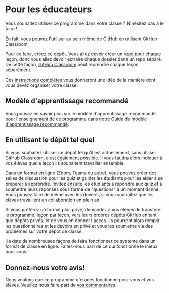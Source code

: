 # Pour les éducateurs

Vous souhaitez utiliser ce programme dans votre classe ? N'hésitez pas à le faire !

En fait, vous pouvez l'utiliser au sein même de GitHub en utilisant GitHub Classroom.

Pour ce faire, créez ce dépôt. Vous allez devoir créer un repo pour chaque leçon, donc vous allez devoir extraire chaque dossier dans un repo séparé. De cette façon, [GitHub Classroom](https://classroom.github.com/classrooms) peut reprendre chaque leçon séparément.

Ces [instructions complètes](https://github.blog/2020-03-18-set-up-your-digital-classroom-with-github-classroom/) vous donneront une idée de la manière dont vous devez organiser votre classe.

## Modèle d'apprentissage recommandé

Vous pouvez en savoir plus sur le modèle d'apprentissage recommandé pour l'enseignement de ce programme dans notre [Guide du modèle d'apprentissage recommandé](recommended-learning-model.md).

## En utilisant le dépôt tel quel

Si vous souhaitez utiliser ce dépôt tel qu'il est actuellement, sans utiliser GitHub Classroom, c'est également possible. Il vous faudra alors indiquer à vos élèves quelle leçon ils souhaitent travailler ensemble.

Dans un format en ligne (Zoom, Teams ou autre), vous pouvez créer des salles de discussion pour les quiz et guider les étudiants pour les aider à se préparer à apprendre. Invitez ensuite les étudiants à répondre aux quiz et à soumettre leurs réponses sous forme de "questions" à un moment donné. Vous pouvez faire de même avec les devoirs, si vous souhaitez que les élèves travaillent en collaboration en plein air.

Si vous préférez un format plus privé, demandez à vos élèves de transférer le programme, leçon par leçon, vers leurs propres dépôts GitHub en tant que dépôts privés, et de vous en donner l'accès. Ils pourront alors remplir les questionnaires et les devoirs en privé et vous les soumettre via des problèmes sur votre dépôt de classe.

Il existe de nombreuses façons de faire fonctionner ce système dans un format de classe en ligne. Faites-nous part de ce qui fonctionne le mieux pour vous !

## Donnez-nous votre avis!

Nous voulons que ce programme d'études fonctionne pour vous et vos élèves. Veuillez nous faire part de [vos commentaires](https://forms.microsoft.com/Pages/ResponsePage.aspx?id=v4j5cvGGr0GRqy180BHbR2humCsRZhxNuI79cm6n0hRUQzRVVU9VVlU5UlFLWTRLWlkyQUxORTg5WS4u).
